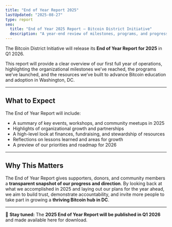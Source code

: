```yaml
---
title: "End of Year Report 2025"
lastUpdated: "2025-08-27"
type: report
seo:
  title: "End of Year 2025 Report – Bitcoin District Initiative"
  description: "A year-end review of milestones, programs, and progress made by the Bitcoin District Initiative in 2025."
---
```


The Bitcoin District Initiative will release its **End of Year Report for 2025** in Q1 2026.  

This report will provide a clear overview of our first full year of operations, highlighting the organizational milestones we’ve reached, the programs we’ve launched, and the resources we’ve built to advance Bitcoin education and adoption in Washington, DC.  

---

## What to Expect
The End of Year Report will include:

* A summary of key events, workshops, and community meetups in 2025  
* Highlights of organizational growth and partnerships  
* A high-level look at finances, fundraising, and stewardship of resources  
* Reflections on lessons learned and areas for growth  
* A preview of our priorities and roadmap for 2026  

---

## Why This Matters
The End of Year Report gives supporters, donors, and community members a **transparent snapshot of our progress and direction**. By looking back at what we accomplished in 2025 and laying out our plans for the year ahead, we aim to build trust, demonstrate accountability, and invite more people to take part in growing a **thriving Bitcoin hub in DC**.  

---

📢 **Stay tuned:** The **2025 End of Year Report will be published in Q1 2026** and made available here for download.  
